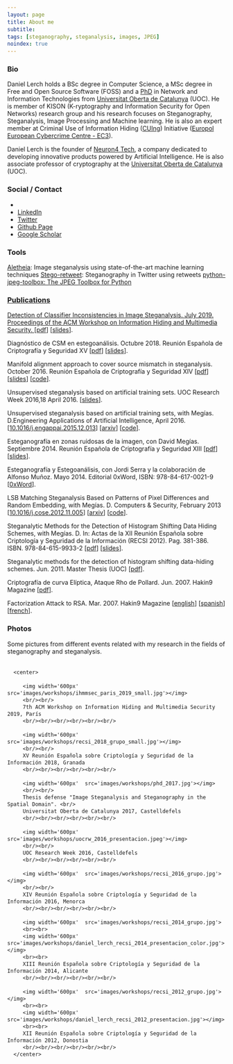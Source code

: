 ```yaml
---
layout: page
title: About me
subtitle: 
tags: [steganography, steganalysis, images, JPEG]
noindex: true
---
```



### Bio
Daniel Lerch holds a BSc degree in Computer Science, a MSc degree in Free and Open Source Software (FOSS) and a <a href="https://github.com/daniellerch/papers/raw/master/dlerch2017thesis.pdf">PhD</a> in Network and Information Technologies from <a href="https://uoc.edu">Universitat Oberta de Catalunya</a> (UOC). He is member of KISON (K-ryptography and Information Security for Open Networks) research group and his research focuses on Steganography, Steganalysis, Image Processing and Machine learning. He is also an expert member at Criminal Use of Information Hiding (<a href="https://cuing.org/">CUIng</a>) Initiative (<a href="https://www.europol.europa.eu/about-europol/european-cybercrime-centre-ec3">Europol European Cybercrime Centre - EC3</a>).

Daniel Lerch is the founder of <a href='http://neuron4.com'>Neuron4 Tech</a>, a company dedicated to developing innovative products powered by Artificial Intelligence. He is also associate professor of cryptography at the <a href="https://uoc.edu">Universitat Oberta de Catalunya</a> (UOC).

### Social / Contact
- <a href="javascript:location='mailto:\u0064\u006c\u0065\u0072\u0063\u0068\u0040\u0067\u006d\u0061\u0069\u006c\u002e\u0063\u006f\u006d';void 0"><script type="text/javascript">document.write('\u0064\u006c\u0065\u0072\u0063\u0068\u0040\u0067\u006d\u0061\u0069\u006c\u002e\u0063\u006f\u006d')</script></a>
- <a href="https://es.linkedin.com/in/daniellerch">LinkedIn</a>
- <a href="http://twitter.com/Daniel_Lerch">Twitter</a>
- <a href='https://github.com/daniellerch'>Github Page</a>
- <a href='https://scholar.google.es/citations?user=5ggVkxMAAAAJ&hl=es'>Google Scholar</a>

### Tools
<a href='https://github.com/daniellerch/aletheia'>Aletheia</a>:
Image steganalysis using state-of-the-art machine learning techniques
<a href='https://github.com/daniellerch/stego-retweet'>Stego-retweet</a>:
Steganography in Twitter using retweets
<a href='https://github.com/daniellerch/python-jpeg-toolbox'>python-jpeg-toolbox:
             The JPEG Toolbox for Python


### Publications

Detection of Classifier Inconsistencies in Image Steganalysis. July 2019. Proceedings of the ACM Workshop on Information Hiding and Multimedia Security. [<a href='https://github.com/daniellerch/papers/raw/master/dlerch2019.pdf'>pdf</a>] [<a href='https://github.com/daniellerch/papers/raw/master/dlerch2019_slides.pdf'>slides</a>].

Diagnóstico de CSM en estegoanálisis. Octubre 2018. Reunión Española de Criptografía y Seguridad XV [<a href="https://github.com/daniellerch/papers/raw/master/dlerch2018.pdf">pdf</a>] [<a href="https://github.com/daniellerch/papers/raw/master/dlerch2018.pdf">slides</a>].

Manifold alignment approach to cover source mismatch in steganalysis. October 2016. Reunión Española de Criptografía y Seguridad XIV [<a href="https://github.com/daniellerch/papers/raw/master/dlerch2016ma.pdf">pdf</a>] [<a href="https://github.com/daniellerch/papers/raw/master/dlerch2016ma_slides.pdf">slides</a>] [<a href="https://github.com/daniellerch/papers_code">code</a>].

Unsupervised steganalysis based on artificial training sets. UOC Research Week 2016,18 April 2016. [<a href="https://github.com/daniellerch/papers/raw/master/dlerch_UOCRW2016_showcase.pdf">slides</a>].

Unsupervised steganalysis based on artificial training sets, with Megías. D.Engineering Applications of Artificial Intelligence, April 2016. [<a href="http://www.sciencedirect.com/science/article/pii/S0952197616000026">10.1016/j.engappai.2015.12.013</a>] [<a href="https://arxiv.org/abs/1703.00796">arxiv</a>] [<a href="https://github.com/daniellerch/papers_code">code</a>].

Esteganografía en zonas ruidosas de la imagen, con David Megías. Septiembre 2014. Reunión Española de Criptografía y Seguridad XIII [<a href="https://github.com/daniellerch/papers/raw/master/dlerch2014.pdf">pdf</a>] [<a href="https://github.com/daniellerch/papers/raw/master/dlerchRECSI2014_slides.pdf">slides</a>].

Esteganografía y Estegoanálisis, con Jordi Serra y la colaboración de Alfonso Muñoz. Mayo 2014. Editorial 0xWord, ISBN: 978-84-617-0021-9 [<a href="http://0xword.com/es/libros/64-esteganografia-y-estegoanalisis.html">0xWord</a>].

LSB Matching Steganalysis Based on Patterns of Pixel Differences and Random Embedding, with Megías. D. Computers & Security, February 2013 [<a href="http://dx.doi.org/10.1016/j.cose.2012.11.005">10.1016/j.cose.2012.11.005</a>] [<a href="https://arxiv.org/abs/1703.00817">arxiv</a>] [<a href="https://github.com/daniellerch/papers_code">code</a>].

Steganalytic Methods for the Detection of Histogram Shifting Data Hiding Schemes, with Megías. D. In: Actas de la XII Reunión Española sobre Criptología y Seguridad de la Información (RECSI 2012). Pag. 381-386. ISBN. 978-84-615-9933-2 [<a href="https://github.com/daniellerch/papers/raw/master/dlerch2012hs.pdf">pdf</a>] [<a href="https://github.com/daniellerch/papers/raw/master/dlerch2012hs_press.pdf">slides</a>].

Steganalytic methods for the detection of histogram shifting data-hiding schemes. Jun. 2011. Master Thesis (UOC) [<a href="http://hdl.handle.net/10609/8159">pdf</a>].</li>

Criptografía de curva Elíptica, Ataque Rho de Pollard. Jun. 2007. Hakin9 Magazine [<a href="https://github.com/daniellerch/papers/raw/master/dlh2007_hakin9_ec_es.pdf">pdf</a>].

Factorization Attack to RSA. Mar. 2007. Hakin9 Magazine [<a href="https://github.com/daniellerch/papers/raw/master/dlh2007_hakin9_rsa_en.pdf">english</a>] [<a href="https://github.com/daniellerch/papers/raw/master/dlh2006_hakin9_rsa_es.pdf">spanish</a>] [<a href="https://github.com/daniellerch/papers/raw/master/dlh2007_hakin9_rsa_fr.pdf">french</a>].



### Photos

Some pictures from different events related with my research in the fields of steganography and steganalysis. <br/><br/>

      <center>

         <img width='600px' src='images/workshops/ihmmsec_paris_2019_small.jpg'></img>
         <br/><br/>
         7th ACM Workshop on Information Hiding and Multimedia Security 2019, París
         <br/><br/><br/><br/><br/><br/>

         <img width='600px'  src='images/workshops/recsi_2018_grupo_small.jpg'></img>
         <br/><br/>
         XV Reunión Española sobre Criptología y Seguridad de la Información 2018, Granada
         <br/><br/><br/><br/><br/><br/>

         <img width='600px'  src='images/workshops/phd_2017.jpg'></img>
         <br/><br/>
         Thesis defense "Image Steganalysis and Steganography in the Spatial Domain". <br/>
         Universitat Oberta de Catalunya 2017, Castelldefels
         <br/><br/><br/><br/><br/><br/>

         <img width='600px'  src='images/workshops/uocrw_2016_presentacion.jpeg'></img>
         <br/><br/>
         UOC Research Week 2016, Castelldefels
         <br/><br/><br/><br/><br/><br/>

         <img width='600px'  src='images/workshops/recsi_2016_grupo.jpg'></img>
         <br/><br/>
         XIV Reunión Española sobre Criptología y Seguridad de la Información 2016, Menorca
         <br/><br/><br/><br/><br/><br/>

         <img width='600px'  src='images/workshops/recsi_2014_grupo.jpg'>
         <br><br>
         <img width='600px'  src='images/workshops/daniel_lerch_recsi_2014_presentacion_color.jpg'></img>
         <br><br>
         XIII Reunión Española sobre Criptología y Seguridad de la Información 2014, Alicante
         <br/><br/><br/><br/><br/><br/>

         <img width='600px'  src='images/workshops/recsi_2012_grupo.jpg'></img>
         <br><br>
         <img width='600px'  src='images/workshops/daniel_lerch_recsi_2012_presentacion.jpg'></img>
         <br><br>
         XII Reunión Española sobre Criptología y Seguridad de la Información 2012, Donostia
         <br/><br/><br/><br/><br/><br/>
      </center>





